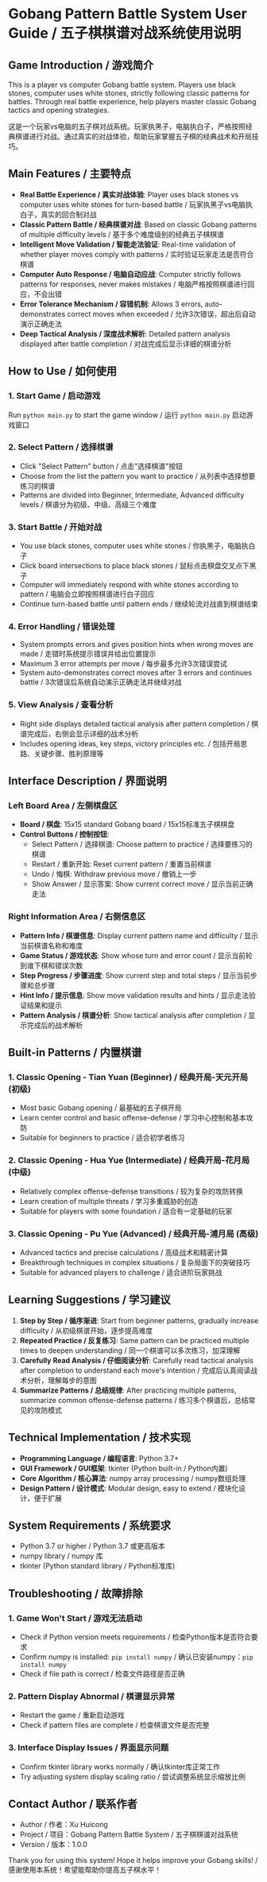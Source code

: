 # Gobang Pattern Battle System User Guide / 五子棋棋谱对战系统使用说明

## Game Introduction / 游戏简介

This is a player vs computer Gobang battle system. Players use black stones, computer uses white stones, strictly following classic patterns for battles. Through real battle experience, help players master classic Gobang tactics and opening strategies.

这是一个玩家vs电脑的五子棋对战系统。玩家执黑子，电脑执白子，严格按照经典棋谱进行对战。通过真实的对战体验，帮助玩家掌握五子棋的经典战术和开局技巧。

## Main Features / 主要特点

- **Real Battle Experience / 真实对战体验**: Player uses black stones vs computer uses white stones for turn-based battle / 玩家执黑子vs电脑执白子，真实的回合制对战
- **Classic Pattern Battle / 经典棋谱对战**: Based on classic Gobang patterns of multiple difficulty levels / 基于多个难度级别的经典五子棋棋谱
- **Intelligent Move Validation / 智能走法验证**: Real-time validation of whether player moves comply with patterns / 实时验证玩家走法是否符合棋谱
- **Computer Auto Response / 电脑自动应战**: Computer strictly follows patterns for responses, never makes mistakes / 电脑严格按照棋谱进行回应，不会出错
- **Error Tolerance Mechanism / 容错机制**: Allows 3 errors, auto-demonstrates correct moves when exceeded / 允许3次错误，超出后自动演示正确走法
- **Deep Tactical Analysis / 深度战术解析**: Detailed pattern analysis displayed after battle completion / 对战完成后显示详细的棋谱分析

## How to Use / 如何使用

### 1. Start Game / 启动游戏
Run `python main.py` to start the game window / 运行 `python main.py` 启动游戏窗口

### 2. Select Pattern / 选择棋谱
- Click "Select Pattern" button / 点击"选择棋谱"按钮
- Choose from the list the pattern you want to practice / 从列表中选择想要练习的棋谱
- Patterns are divided into Beginner, Intermediate, Advanced difficulty levels / 棋谱分为初级、中级、高级三个难度

### 3. Start Battle / 开始对战
- You use black stones, computer uses white stones / 你执黑子，电脑执白子
- Click board intersections to place black stones / 鼠标点击棋盘交叉点下黑子
- Computer will immediately respond with white stones according to pattern / 电脑会立即按照棋谱进行白子回应
- Continue turn-based battle until pattern ends / 继续轮流对战直到棋谱结束

### 4. Error Handling / 错误处理
- System prompts errors and gives position hints when wrong moves are made / 走错时系统提示错误并给出位置提示
- Maximum 3 error attempts per move / 每步最多允许3次错误尝试
- System auto-demonstrates correct moves after 3 errors and continues battle / 3次错误后系统自动演示正确走法并继续对战

### 5. View Analysis / 查看分析
- Right side displays detailed tactical analysis after pattern completion / 棋谱完成后，右侧会显示详细的战术分析
- Includes opening ideas, key steps, victory principles etc. / 包括开局思路、关键步骤、胜利原理等

## Interface Description / 界面说明

### Left Board Area / 左侧棋盘区
- **Board / 棋盘**: 15x15 standard Gobang board / 15x15标准五子棋棋盘
- **Control Buttons / 控制按钮**:
  - Select Pattern / 选择棋谱: Choose pattern to practice / 选择要练习的棋谱
  - Restart / 重新开始: Reset current pattern / 重置当前棋谱
  - Undo / 悔棋: Withdraw previous move / 撤销上一步
  - Show Answer / 显示答案: Show current correct move / 显示当前正确走法

### Right Information Area / 右侧信息区
- **Pattern Info / 棋谱信息**: Display current pattern name and difficulty / 显示当前棋谱名称和难度
- **Game Status / 游戏状态**: Show whose turn and error count / 显示当前轮到谁下棋和错误次数
- **Step Progress / 步骤进度**: Show current step and total steps / 显示当前步骤和总步骤
- **Hint Info / 提示信息**: Show move validation results and hints / 显示走法验证结果和提示
- **Pattern Analysis / 棋谱分析**: Show tactical analysis after completion / 显示完成后的战术解析

## Built-in Patterns / 内置棋谱

### 1. Classic Opening - Tian Yuan (Beginner) / 经典开局-天元开局 (初级)
- Most basic Gobang opening / 最基础的五子棋开局
- Learn center control and basic offense-defense / 学习中心控制和基本攻防
- Suitable for beginners to practice / 适合初学者练习

### 2. Classic Opening - Hua Yue (Intermediate) / 经典开局-花月局 (中级)  
- Relatively complex offense-defense transitions / 较为复杂的攻防转换
- Learn creation of multiple threats / 学习多重威胁的创造
- Suitable for players with some foundation / 适合有一定基础的玩家

### 3. Classic Opening - Pu Yue (Advanced) / 经典开局-浦月局 (高级)
- Advanced tactics and precise calculations / 高级战术和精密计算
- Breakthrough techniques in complex situations / 复杂局面下的突破技巧
- Suitable for advanced players to challenge / 适合进阶玩家挑战

## Learning Suggestions / 学习建议

1. **Step by Step / 循序渐进**: Start from beginner patterns, gradually increase difficulty / 从初级棋谱开始，逐步提高难度
2. **Repeated Practice / 反复练习**: Same pattern can be practiced multiple times to deepen understanding / 同一个棋谱可以多次练习，加深理解
3. **Carefully Read Analysis / 仔细阅读分析**: Carefully read tactical analysis after completion to understand each move's intention / 完成后认真阅读战术分析，理解每步的意图
4. **Summarize Patterns / 总结规律**: After practicing multiple patterns, summarize common offense-defense patterns / 练习多个棋谱后，总结常见的攻防模式

## Technical Implementation / 技术实现

- **Programming Language / 编程语言**: Python 3.7+
- **GUI Framework / GUI框架**: tkinter (Python built-in / Python内置)
- **Core Algorithm / 核心算法**: numpy array processing / numpy数组处理
- **Design Pattern / 设计模式**: Modular design, easy to extend / 模块化设计，便于扩展

## System Requirements / 系统要求

- Python 3.7 or higher / Python 3.7 或更高版本
- numpy library / numpy 库
- tkinter (Python standard library / Python标准库)

## Troubleshooting / 故障排除

### 1. Game Won't Start / 游戏无法启动
- Check if Python version meets requirements / 检查Python版本是否符合要求
- Confirm numpy is installed: `pip install numpy` / 确认已安装numpy：`pip install numpy`
- Check if file path is correct / 检查文件路径是否正确

### 2. Pattern Display Abnormal / 棋谱显示异常
- Restart the game / 重新启动游戏
- Check if pattern files are complete / 检查棋谱文件是否完整

### 3. Interface Display Issues / 界面显示问题
- Confirm tkinter library works normally / 确认tkinter库正常工作
- Try adjusting system display scaling ratio / 尝试调整系统显示缩放比例

## Contact Author / 联系作者

- Author / 作者：Xu Huicong
- Project / 项目：Gobang Pattern Battle System / 五子棋棋谱对战系统
- Version / 版本：1.0.0

Thank you for using this system! Hope it helps improve your Gobang skills! / 感谢使用本系统！希望能帮助你提高五子棋水平！